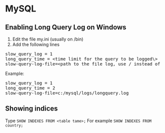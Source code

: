 # MySQL

## Enabling Long Query Log on Windows
1. Edit the file my.ini (usually on <mysql instalation folder>/bin)
2. Add the following lines  

<pre>
slow_query_log = 1
long_query_time = &lt;time limit for the query to be logged\&gt;
slow-query-log-file=&lt;path to the file log, use / instead of \&gt;
</pre>

Example:

<pre>
slow_query_log = 1
long_query_time = 2
slow-query-log-file=c:/mysql/logs/longquery.log
</pre>

## Showing indices
Type `SHOW INDEXES FROM <table tame>;`
For example `SHOW INDEXES FROM country;`
